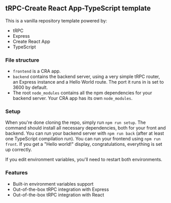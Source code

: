 ## tRPC-Create React App-TypeScript template

This is a vanilla repository template powered by:
- tRPC
- Express
- Create React App
- TypeScript

### File structure
- `frontend` is a CRA app.
- `backend` contains the backend server, using a very simple tRPC router, an Express instance and a Hello World route. The port it runs in is set to 3600 by default.
- The root `node_modules` contains all the npm dependencies for your backend server. Your CRA app has its own `node_modules`.

### Setup

When you're done cloning the repo, simply run `npm run setup`. The command should install all necessary dependencies, both for your front and backend. You can run your backend server with `npm run back` (after at least one TypeScript compilation run). You can run your frontend using `npm run front`. If you get a "Hello world!" display, congratulations, everything is set up correctly.

If you edit environment variables, you'll need to restart both environments.

### Features
- Built-in environment variables support
- Out-of-the-box tRPC integration with Express
- Out-of-the-box tRPC integration with React
